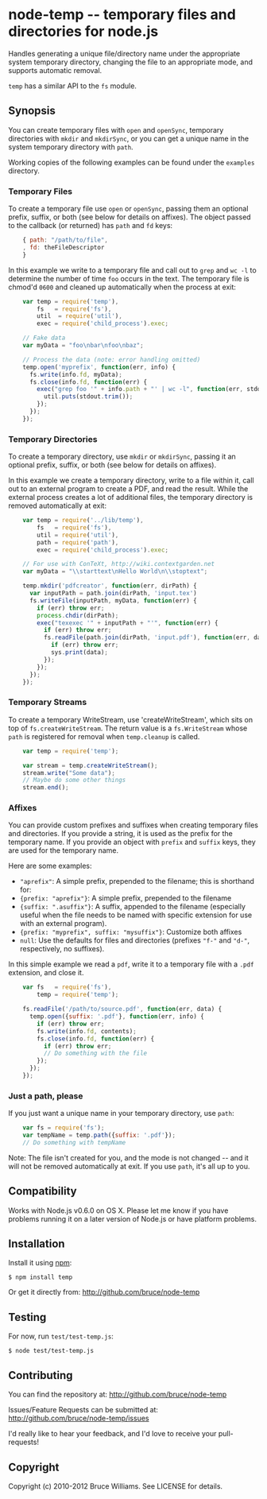 node-temp -- temporary files and directories for node.js
========================================================

Handles generating a unique file/directory name under the appropriate
system temporary directory, changing the file to an appropriate mode,
and supports automatic removal.

`temp` has a similar API to the `fs` module.

Synopsis
--------

You can create temporary files with `open` and `openSync`, temporary
directories with `mkdir` and `mkdirSync`, or you can get a unique name
in the system temporary directory with `path`.

Working copies of the following examples can be found under the
`examples` directory.

### Temporary Files

To create a temporary file use `open` or `openSync`, passing
them an optional prefix, suffix, or both (see below for details on
affixes). The object passed to the callback (or returned) has
`path` and `fd` keys:

```javascript
    { path: "/path/to/file",
    , fd: theFileDescriptor
    }
```

In this example we write to a temporary file and call out to `grep` and
`wc -l` to determine the number of time `foo` occurs in the text.  The
temporary file is chmod'd `0600` and cleaned up automatically when the
process at exit:

```javascript
    var temp = require('temp'),
        fs   = require('fs'),
        util  = require('util'),
        exec = require('child_process').exec;

    // Fake data
    var myData = "foo\nbar\nfoo\nbaz";

    // Process the data (note: error handling omitted)
    temp.open('myprefix', function(err, info) {
      fs.write(info.fd, myData);
      fs.close(info.fd, function(err) {
        exec("grep foo '" + info.path + "' | wc -l", function(err, stdout) {
          util.puts(stdout.trim());
        });
      });
    });
```

### Temporary Directories

To create a temporary directory, use `mkdir` or `mkdirSync`, passing
it an optional prefix, suffix, or both (see below for details on affixes).

In this example we create a temporary directory, write to a file
within it, call out to an external program to create a PDF, and read
the result.  While the external process creates a lot of additional
files, the temporary directory is removed automatically at exit:

```javascript
    var temp = require('../lib/temp'),
        fs   = require('fs'),
        util = require('util'),
        path = require('path'),
        exec = require('child_process').exec;

    // For use with ConTeXt, http://wiki.contextgarden.net
    var myData = "\\starttext\nHello World\n\\stoptext";

    temp.mkdir('pdfcreator', function(err, dirPath) {
      var inputPath = path.join(dirPath, 'input.tex')
      fs.writeFile(inputPath, myData, function(err) {
        if (err) throw err;
        process.chdir(dirPath);
        exec("texexec '" + inputPath + "'", function(err) {
          if (err) throw err;
          fs.readFile(path.join(dirPath, 'input.pdf'), function(err, data) {
            if (err) throw err;
            sys.print(data);
          });
        });
      });
    });
```

### Temporary Streams

To create a temporary WriteStream, use 'createWriteStream', which sits
on top of `fs.createWriteStream`. The return value is a
`fs.WriteStream` whose `path` is registered for removal when
`temp.cleanup` is called.

```javascript
    var temp = require('temp');

    var stream = temp.createWriteStream();
    stream.write("Some data");
    // Maybe do some other things
    stream.end();
```

### Affixes

You can provide custom prefixes and suffixes when creating temporary
files and directories. If you provide a string, it is used as the prefix
for the temporary name. If you provide an object with `prefix` and
`suffix` keys, they are used for the temporary name.

Here are some examples:

* `"aprefix"`: A simple prefix, prepended to the filename; this is
  shorthand for:
* `{prefix: "aprefix"}`: A simple prefix, prepended to the filename
* `{suffix: ".asuffix"}`: A suffix, appended to the filename
  (especially useful when the file needs to be named with specific
  extension for use with an external program).
* `{prefix: "myprefix", suffix: "mysuffix"}`: Customize both affixes
* `null`: Use the defaults for files and directories (prefixes `"f-"`
  and `"d-"`, respectively, no suffixes).

In this simple example we read a `pdf`, write it to a temporary file with
a `.pdf` extension, and close it.

```javascript
    var fs   = require('fs'),
        temp = require('temp');

    fs.readFile('/path/to/source.pdf', function(err, data) {
      temp.open({suffix: '.pdf'}, function(err, info) {
        if (err) throw err;
        fs.write(info.fd, contents);
        fs.close(info.fd, function(err) {
          if (err) throw err;
          // Do something with the file
        });
      });
    });
```

### Just a path, please

If you just want a unique name in your temporary directory, use
`path`:

```javascript
    var fs = require('fs');
    var tempName = temp.path({suffix: '.pdf'});
    // Do something with tempName
```
    
Note: The file isn't created for you, and the  mode is not changed  -- and it
will not be removed automatically at exit.  If you use `path`, it's
all up to you.

Compatibility
-------------

Works with Node.js v0.6.0 on OS X.  Please let me know if you have
problems running it on a later version of Node.js or
have platform problems.

Installation
------------

Install it using [npm](http://github.com/isaacs/npm):

    $ npm install temp

Or get it directly from:
http://github.com/bruce/node-temp

Testing
-------

For now, run `test/test-temp.js`:

    $ node test/test-temp.js

Contributing
------------

You can find the repository at:
http://github.com/bruce/node-temp

Issues/Feature Requests can be submitted at:
http://github.com/bruce/node-temp/issues

I'd really like to hear your feedback, and I'd love to receive your
pull-requests!

Copyright
---------

Copyright (c) 2010-2012 Bruce Williams. See LICENSE for details.
